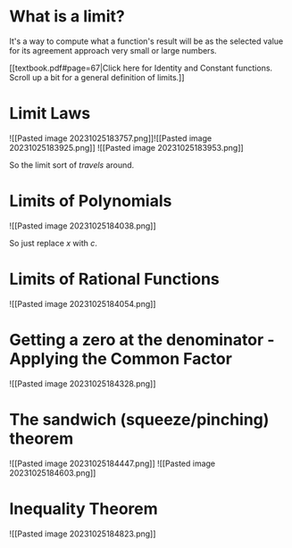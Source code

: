 
# What is a limit?

It's a way to compute what a function's result will be as the selected value for its agreement approach very small or large numbers.

[[textbook.pdf#page=67|Click here for Identity and Constant functions. Scroll up a bit for a general definition of limits.]]

# Limit Laws

![[Pasted image 20231025183757.png]]![[Pasted image 20231025183925.png]]
![[Pasted image 20231025183953.png]]

So the limit sort of *travels* around.

# Limits of Polynomials

![[Pasted image 20231025184038.png]]

So just replace *x* with *c*.
# Limits of Rational Functions

![[Pasted image 20231025184054.png]]

# Getting a zero at the denominator - Applying the Common Factor

![[Pasted image 20231025184328.png]]

# The sandwich (squeeze/pinching) theorem

![[Pasted image 20231025184447.png]]
![[Pasted image 20231025184603.png]]

# Inequality Theorem

![[Pasted image 20231025184823.png]]
